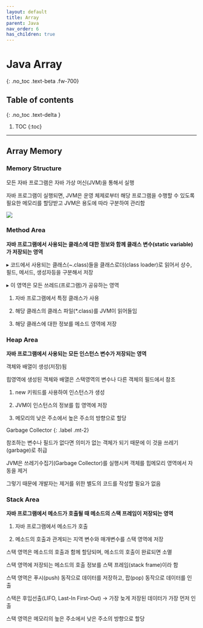 ```yaml
---
layout: default
title: Array 
parent: Java
nav_order: 6
has_children: true
---
```


# Java Array 
{: .no_toc .text-beta .fw-700}

## Table of contents
{: .no_toc .text-delta }

1. TOC
{:toc}

---

## Array Memory

### Memory Structure

모든 자바 프로그램은 자바 가상 머신(JVM)을 통해서 실행

자바 프로그램이 실행되면, JVM은 운영 체제로부터 해당 프로그램을 수행할 수 있도록 필요한 메모리를 할당받고 JVM은 용도에 따라 구분하여 관리함

![](img_java_memory_structure.png)

### Method Area

**자바 프로그램에서 사용되는 클래스에 대한 정보와 함께 클래스 변수(static variable)가 저장되는 영역**

&#9656; 코드에서 사용되는 클래스(~.class)들을 클래스로더(class loader)로 읽어서 상수, 필드, 메서드, 생성자등을 구분해서 저장

&#9656; 이 영역은 모든 쓰레드(프로그램)가 공유하는 영역
      
1. 자바 프로그램에서 특정 클래스가 사용

2. 해당 클래스의 클래스 파일(*.class)를 JVM이 읽어들임

3. 해당 클래스에 대한 정보를 메소드 영역에 저장

### Heap Area

**자바 프로그램에서 사용되는 모든 인스턴스 변수가 저장되는 영역**

객체와 배열이 생성(저장)됨

힙영역에 생성된 객체와 배열은 스택영역의 변수나 다른 객체의 필드에서 참조

1. new 키워드를 사용하여 인스턴스가 생성

2. JVM이 인스턴스의 정보를 힙 영역에 저장

3. 메모리의 낮은 주소에서 높은 주소의 방향으로 할당

Garbage Collector
{: .label .mt-2}
<div class="code-example" markdown="1">
참조하는 변수나 필드가 없다면 의미가 없는 객체가 되기 때문에 이 것을 쓰레기(garbage)로 취급

JVM은 쓰레기수집기(Garbage Collector)를 실행시켜 객체를 힙메모리 영역에서 자동을 제거 

그렇기 때문에 개발자는 제거를 위한 별도의 코드를 작성할 필요가 없음
</div>

### Stack Area

**자바 프로그램에서 메소드가 호출될 때 메소드의 스택 프레임이 저장되는 영역**

1. 자바 프로그램에서 메소드가 호출

2. 메소드의 호출과 관계되는 지역 변수와 매개변수를 스택 영역에 저장

스택 영역은 메소드의 호출과 함께 할당되며, 메소드의 호출이 완료되면 소멸

스택 영역에 저장되는 메소드의 호출 정보를 스택 프레임(stack frame)이라 함

스택 영역은 푸시(push) 동작으로 데이터를 저장하고, 팝(pop) 동작으로 데이터를 인출

스택은 후입선출(LIFO, Last-In First-Out) &#8594; 가장 늦게 저장된 데이터가 가장 먼저 인출

스택 영역은 메모리의 높은 주소에서 낮은 주소의 방향으로 할당
